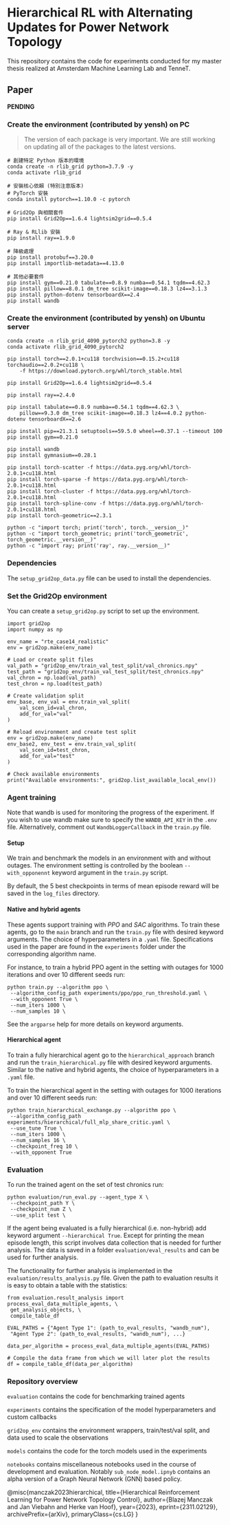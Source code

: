 # Hierarchical RL with Alternating Updates for Power Network Topology

This repository contains the code for experiments conducted for my master thesis realized at Amsterdam Machine Learning Lab and TenneT.

## Paper

**PENDING**

### Create the environment (contributed by yensh) on PC

> The version of each package is very important. We are still working on updating all of the packages to the latest versions.
> 
```
# 創建特定 Python 版本的環境
conda create -n rlib_grid python=3.7.9 -y
conda activate rlib_grid

# 安裝核心依賴 (特別注意版本)
# PyTorch 安裝
conda install pytorch==1.10.0 -c pytorch

# Grid2Op 與相關套件
pip install Grid2Op==1.6.4 lightsim2grid==0.5.4

# Ray & RLlib 安裝
pip install ray==1.9.0

# 降級處理
pip install protobuf==3.20.0
pip install importlib-metadata==4.13.0

# 其他必要套件
pip install gym==0.21.0 tabulate==0.8.9 numba==0.54.1 tqdm==4.62.3 
pip install pillow==8.0.1 dm_tree scikit-image==0.18.3 lz4==3.1.3
pip install python-dotenv tensorboardX==2.4
pip install wandb
```
### Create the environment (contributed by yensh) on Ubuntu server

```
conda create -n rlib_grid_4090_pytorch2 python=3.8 -y
conda activate rlib_grid_4090_pytorch2

pip install torch==2.0.1+cu118 torchvision==0.15.2+cu118 torchaudio==2.0.2+cu118 \
    -f https://download.pytorch.org/whl/torch_stable.html

pip install Grid2Op==1.6.4 lightsim2grid==0.5.4

pip install ray==2.4.0

pip install tabulate==0.8.9 numba==0.54.1 tqdm==4.62.3 \
    pillow==9.3.0 dm_tree scikit-image==0.18.3 lz4==4.0.2 python-dotenv tensorboardX==2.6

pip install pip==21.3.1 setuptools==59.5.0 wheel==0.37.1 --timeout 100
pip install gym==0.21.0

pip install wandb
pip install gymnasium==0.28.1

pip install torch-scatter -f https://data.pyg.org/whl/torch-2.0.1+cu118.html
pip install torch-sparse -f https://data.pyg.org/whl/torch-2.0.1+cu118.html
pip install torch-cluster -f https://data.pyg.org/whl/torch-2.0.1+cu118.html
pip install torch-spline-conv -f https://data.pyg.org/whl/torch-2.0.1+cu118.html
pip install torch-geometric==2.3.1

python -c "import torch; print('torch', torch.__version__)"
python -c "import torch_geometric; print('torch_geometric', torch_geometric.__version__)"
python -c "import ray; print('ray', ray.__version__)"

```

### Dependencies

The `setup_grid2op_data.py` file can be used to install the dependencies.

### Set the Grid2Op environment

You can create a `setup_grid2op.py` script to set up the environment.

```
import grid2op
import numpy as np

env_name = "rte_case14_realistic"
env = grid2op.make(env_name)

# Load or create split files
val_path = "grid2op_env/train_val_test_split/val_chronics.npy"
test_path = "grid2op_env/train_val_test_split/test_chronics.npy"
val_chron = np.load(val_path)
test_chron = np.load(test_path)

# Create validation split
env_base, env_val = env.train_val_split(
    val_scen_id=val_chron,
    add_for_val="val"
)

# Reload environment and create test split
env = grid2op.make(env_name)
env_base2, env_test = env.train_val_split(
    val_scen_id=test_chron,
    add_for_val="test"
)

# Check available environments
print("Available environments:", grid2op.list_available_local_env())

```
### Agent training

Note that wandb is used for monitoring the progress of the experiment.
If you wish to use wandb make sure to specify the `WANDB_API_KEY` in the `.env` file. Alternatively, comment out `WandbLoggerCallback` in the `train.py` file.

#### Setup

We train and benchmark the models in an environment with and without outages. The environment setting is controlled by the boolean `--with_opponennt` keyword argument in the `train.py` script.

By default, the 5 best checkpoints in terms of mean episode reward will be saved in the `log_files` directory.

#### Native and hybrid agents

These agents support training with *PPO* and *SAC* algorithms. 
To train these agents, go to the `main` branch and run the `train.py` file with desired keyword arguments. The choice of hyperparameters in a `.yaml` file. Specifications used in the paper are found in the `experiments` folder under the corresponding algorithm name.

For instance, to train a hybrid PPO agent in the setting with outages for 1000 iterations and over 10 different seeds run:

``` 
python train.py --algorithm ppo \
 --algorithm_config_path experiments/ppo/ppo_run_threshold.yaml \
 --with_opponent True \
 --num_iters 1000 \
 --num_samples 10 \
 ```

See the `argparse` help for more details on keyword arguments.

#### Hierarchical agent


To train a fully hierarchical agent go to the `hierarchical_approach` branch and run the `train_hierarchical.py` file with desired keyword arguments. Similar to the native and hybrid agents, the choice of hyperparameters in a `.yaml` file.

To train the hierarchical agent in the setting with outages for 1000 iterations and over 10 different seeds run:

```
python train_hierarchical_exchange.py --algorithm ppo \
 --algorithm_config_path experiments/hierarchical/full_mlp_share_critic.yaml \
 --use_tune True \
 --num_iters 1000 \
 --num_samples 16 \
 --checkpoint_freq 10 \
 --with_opponent True 
```


### Evaluation

To run the trained agent on the set of test chronics run:

```
python evaluation/run_eval.py --agent_type X \
 --checkpoint_path Y \
 --checkpoint_num Z \
 --use_split test \
```
If the agent being evaluated is a fully hierarchical (i.e. non-hybrid) add keyword argument `--hierarchical True`.
Except for printing the mean episode length, this script involves data collection that is needed for further analysis. The data is saved in a folder `evaluation/eval_results` and can be used for further analysis.

The functionality for further analysis is implemented in the `evaluation/results_analysis.py` file. Given the path to evaluation results it is easy to obtain a table with the statistics:

```
from evaluation.result_analysis import process_eval_data_multiple_agents, \
 get_analysis_objects, \
 compile_table_df

EVAL_PATHS = {"Agent Type 1": (path_to_eval_results, "wandb_num"),
 "Agent Type 2": (path_to_eval_results, "wandb_num"), ...}

data_per_algorithm = process_eval_data_multiple_agents(EVAL_PATHS)

# Compile the data frame from which we will later plot the results
df = compile_table_df(data_per_algorithm)
```
### Repository overview 

`evaluation` contains the code for benchmarking trained agents

`experiments` contains the specification of the model hyperparameters and custom callbacks 

`grid2op_env` contains the environment wrappers, train/test/val split, and data used to scale the observations

`models` contains the code for the torch models used in the experiments

`notebooks` contains miscellaneous notebooks used in the course of development and evaluation. Notably `sub_node_model.ipnyb` contains an alpha version of a Graph Neural Network (GNN) based policy.
 
@misc{manczak2023hierarchical,
      title={Hierarchical Reinforcement Learning for Power Network Topology Control}, 
      author={Blazej Manczak and Jan Viebahn and Herke van Hoof},
      year={2023},
      eprint={2311.02129},
      archivePrefix={arXiv},
      primaryClass={cs.LG}
}
